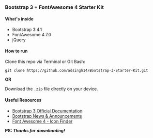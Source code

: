 ### Bootstrap 3 + FontAwesome 4 Starter Kit#### What's inside * Bootstrap 3.4.1* FontAwesome 4.7.0* jQuery#### How to runClone this repo via Terminal or Git Bash:```git clone https://github.com/adsingh14/Bootstrap-3-Starter-Kit.git```**OR**Download the `.zip` file directly on your device.#### Useful Resources- [Bootstrap 3 Official Documentation](https://getbootstrap.com/docs/3.4/)- [Bootstrap News & Announcements](https://blog.getbootstrap.com/)- [Font Awesome 4 - Icon Finder](https://fontawesome.com/v4.7.0/icons/)**PS: _Thanks for downloading!_**